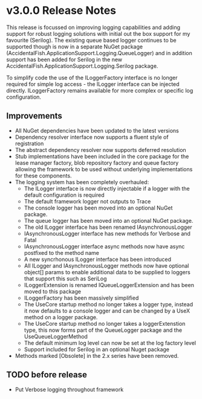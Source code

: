 # v3.0.0 Release Notes

This release is focussed on improving logging capabilities and adding support for robust logging solutions with initial out the box support for my favourite (Serilog).
The existing queue based logger continues to be supported though is now in a separate NuGet package (AccidentalFish.ApplicationSupport.Logging.QueueLogger) and in addition
support has been added for Serilog in the new AccidentalFish.ApplicationSupport.Logging.Serilog package.

To simplify code the use of the ILoggerFactory interface is no longer required for simple log access - the ILogger interface can be injected directly. ILoggerFactory
remains available for more complex or specific log configuration.

## Improvements

* All NuGet dependencies have been updated to the latest versions
* Dependency resolver interface now supports a fluent style of registration
* The abstract dependency resolver now supports deferred resolution
* Stub implementations have been included in the core package for the lease manager factory, blob repository factory and queue factory allowing the framework to be used without underlying implementations for these components.
* The logging system has been completely overhauled:
	* The ILogger interface is now directly injectable if a logger with the default configuration is required
	* The default framework logger not outputs to Trace
	* The console logger has been moved into an optional NuGet package.
	* The queue logger has been moved into an optional NuGet package.
	* The old ILogger interface has been renamed IAsynchronousLogger
	* IAsynchronousLogger interface has new methods for Verbose and Fatal
	* IAsynchronousLogger interface async methods now have async postfixed to the method name
	* A new syncrhonous ILogger interface has been introduced
	* All ILogger and IAsynchronousLogger methods now have optional object[] params to enable additional data to be supplied to loggers that support this such as SeriLog
	* ILoggerExtension is renamed IQueueLoggerExtension and has been moved to this package
	* ILoggerFactory has been massively simplified
	* The UseCore startup method no longer takes a logger type, instead it now defaults to a console logger and can be changed by a UseX method on a logger package.
	* The UseCore startup method no longer takes a loggerExtenstion type, this now forms part of the QueueLogger package and the UseQueueLoggerMethod
	* The default minimum log level can now be set at the log factory level
	* Support included for Serilog in an optional Nuget package
* Methods marked [Obsolete] in the 2.x series have been removed.

## TODO before release

* Put Verbose logging throughout framework